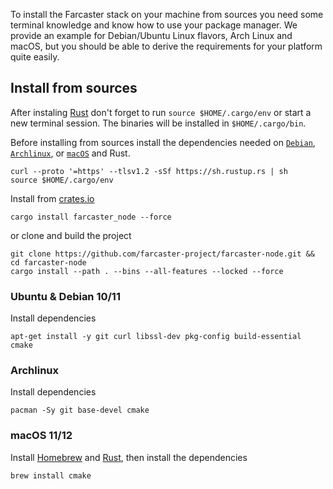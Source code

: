 To install the Farcaster stack on your machine from sources you need some terminal knowledge and know how to use your package manager. We provide an example for Debian/Ubuntu Linux flavors, Arch Linux and macOS, but you should be able to derive the requirements for your platform quite easily. 

## Install from sources

After instaling [Rust](https://www.rust-lang.org/tools/install) don't forget to run `source $HOME/.cargo/env` or start a new terminal session. The binaries will be installed in `$HOME/.cargo/bin`.

Before installing from sources install the dependencies needed on [`Debian`](#ubuntu--debian-1011), [`Archlinux`](#archlinux), or [`macOS`](#macos-1112) and Rust.

```
curl --proto '=https' --tlsv1.2 -sSf https://sh.rustup.rs | sh
source $HOME/.cargo/env
```

Install from [crates.io](https://crates.io/crates/farcaster_node)

```
cargo install farcaster_node --force
```

or clone and build the project

```
git clone https://github.com/farcaster-project/farcaster-node.git && cd farcaster-node
cargo install --path . --bins --all-features --locked --force
```

### Ubuntu & Debian 10/11

Install dependencies

```
apt-get install -y git curl libssl-dev pkg-config build-essential cmake
```

### Archlinux

Install dependencies

```
pacman -Sy git base-devel cmake
```

### macOS 11/12

Install [Homebrew](https://brew.sh/) and [Rust](https://www.rust-lang.org/tools/install), then install the dependencies

```
brew install cmake
```

